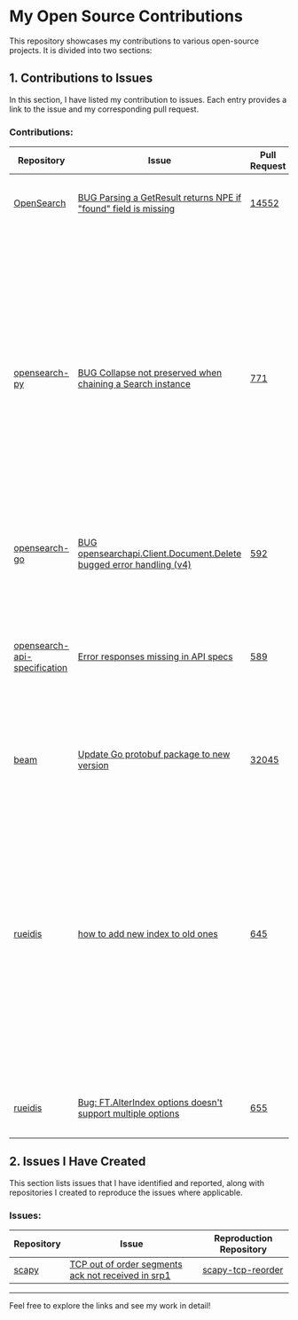 # My Open Source Contributions

This repository showcases my contributions to various open-source projects. It is divided into two sections:

## 1. Contributions to Issues
In this section, I have listed my contribution to issues. Each entry provides a link to the issue and my corresponding pull request.

### Contributions:
| Repository | Issue | Pull Request | Status |  Comments |
|------------|-------|--------------|--------|-----------|
| [OpenSearch](https://github.com/opensearch-project/OpenSearch) | [BUG Parsing a GetResult returns NPE if "found" field is missing](https://github.com/opensearch-project/OpenSearch/issues/14519) | [14552](https://github.com/opensearch-project/OpenSearch/pull/14552) | PR Merged which led to Issue Successfully Resolved | |
| [opensearch-py](https://github.com/opensearch-project/opensearch-py) | [BUG Collapse not preserved when chaining a Search instance](https://github.com/opensearch-project/opensearch-py/issues/769) | [771](https://github.com/opensearch-project/opensearch-py/pull/771) | PR Merged; Issue Later Reopened for Additional Scope | Addressed missing collapse property in `Search`, aligned with the original issue scope. The PR was merged and the issue was closed. Later, a maintainer reopened the issue to suggest additional support for `collapse` in `AsyncSearch`, which was clearly outside the scope of the original issue and my PR. |
| [opensearch-go](https://github.com/opensearch-project/opensearch-go) | [BUG opensearchapi.Client.Document.Delete bugged error handling (v4)](https://github.com/opensearch-project/opensearch-go/issues/582) | [592](https://github.com/opensearch-project/opensearch-go/pull/592) | PR Merged which led to Issue Successfully Resolved | |
| [opensearch-api-specification](link) | [Error responses missing in API specs](https://github.com/opensearch-project/opensearch-api-specification/issues/445) | [589](https://github.com/opensearch-project/opensearch-api-specification/pull/589) | PR Merged; Issue Ongoing | Identified the issue and contributed by adding error responses for several APIs. The issue remains open for error responses for remaining APIs. |
| [beam](https://github.com/apache/beam) | [Update Go protobuf package to new version](https://github.com/apache/beam/issues/21515) | [32045](https://github.com/apache/beam/pull/32045) | PR Merged which led to Issue Successfully Resolved | |
| [rueidis](https://github.com/redis/rueidis) | [how to add new index to old ones](https://github.com/redis/rueidis/issues/632) | [645](https://github.com/redis/rueidis/pull/645) | PR Merged; Issue Later Reopened for Additional Scope | Implemented `AlterIndex` functionality as agreed with maintainer. The PR was merged and the issue was closed. The scope was later expanded by the maintainer to include additional functionality (index creation, aliasing, and state management), which was not part of the original requirement. |
| [rueidis](https://github.com/redis/rueidis) | [Bug: FT.AlterIndex options doesn't support multiple options](https://github.com/redis/rueidis/issues/654) | [655](https://github.com/redis/rueidis/pull/655) | PR Merged which led to Issue Successfully Resolved | |

## 2. Issues I Have Created
This section lists issues that I have identified and reported, along with repositories I created to reproduce the issues where applicable.

### Issues:
| Repository | Issue | Reproduction Repository |
|------------|-------|-------------------------|
| [scapy](https://github.com/secdev/scapy) | [TCP out of order segments ack not received in srp1](https://github.com/secdev/scapy/issues/4696) | [scapy-tcp-reorder](https://github.com/imvtsl/scapy-tcp-reorder) |

---
Feel free to explore the links and see my work in detail!
